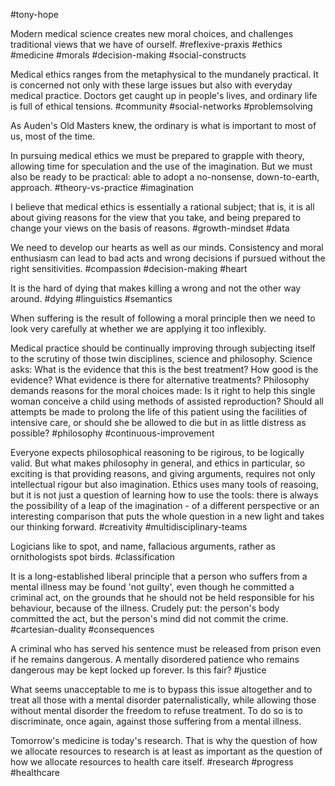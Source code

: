 #tony-hope

Modern medical science creates new moral choices, and challenges traditional views that we have of ourself.
#reflexive-praxis #ethics #medicine #morals #decision-making #social-constructs 

Medical ethics ranges from the metaphysical to the mundanely practical. It is concerned not only with these large issues but also with everyday medical practice. Doctors get caught up in people's lives, and ordinary life is full of ethical tensions.
#community #social-networks #problemsolving 

As Auden's Old Masters knew, the ordinary is what is important to most of us, most of the time.

In pursuing medical ethics we must be prepared to grapple with theory, allowing time for speculation and the use of the imagination. But we must also be ready to be practical: able to adopt a no-nonsense, down-to-earth, approach.
#theory-vs-practice #imagination 

I believe that medical ethics is essentially a rational subject; that is, it is all about giving reasons for the view that you take, and being prepared to change your views on the basis of reasons.
#growth-mindset #data 

We need to develop our hearts as well as our minds. Consistency and moral enthusiasm can lead to bad acts and wrong decisions if pursued without the right sensitivities.
#compassion #decision-making #heart 

It is the hard of dying that makes killing a wrong and not the other way around.
#dying #linguistics #semantics

When suffering is the result of following a moral principle then we need to look very carefully at whether we are applying it too inflexibly.

Medical practice should be continually improving through subjecting itself to the scrutiny of those twin disciplines, science and philosophy. Science asks: What is the evidence that this is the best treatment? How good is the evidence? What evidence is there for alternative treatments? Philosophy demands reasons for the moral choices made: Is it right to help this single woman conceive a child using methods of assisted reproduction? Should all attempts be made to prolong the life of this patient using the facilities of intensive care, or should she be allowed to die but in as little distress as possible?
#philosophy #continuous-improvement 

Everyone expects philosophical reasoning to be rigirous, to be logically valid. But what makes philosophy in general, and ethics in particular, so exciting is that providing reasons, and giving arguments, requires not only intellectual rigour but also imagination. Ethics uses many tools of reasoing, but it is not just a question of learning how to use the tools: there is always the possibility of a leap of the imagination - of a different perspective or an interesting comparison that puts the whole question in a new light and takes our thinking forward. 
#creativity #multidisciplinary-teams 

Logicians like to spot, and name, fallacious arguments, rather as ornithologists spot birds.
#classification

It is a long-established liberal principle that a person who suffers from a mental illness may be found 'not guilty', even though he committed a criminal act, on the grounds that he should not be held responsible for his behaviour, because of the illness. Crudely put: the person's body committed the act, but the person's mind did not commit the crime. 
#cartesian-duality #consequences 

A criminal who has served his sentence must be released from prison even if he remains dangerous. A mentally disordered patience who remains dangerous may be kept locked up forever. Is this fair?
#justice 

What seems unacceptable to me is to bypass this issue altogether and to treat all those with a mental disorder paternalistically, while allowing those without mental disorder the freedom to refuse treatment. To do so is to discriminate, once again, against those suffering from a mental illness.

Tomorrow's medicine is today's research. That is why the question of how we allocate resources to research is at least as important as the question of how we allocate resources to health care itself.
#research #progress #healthcare 